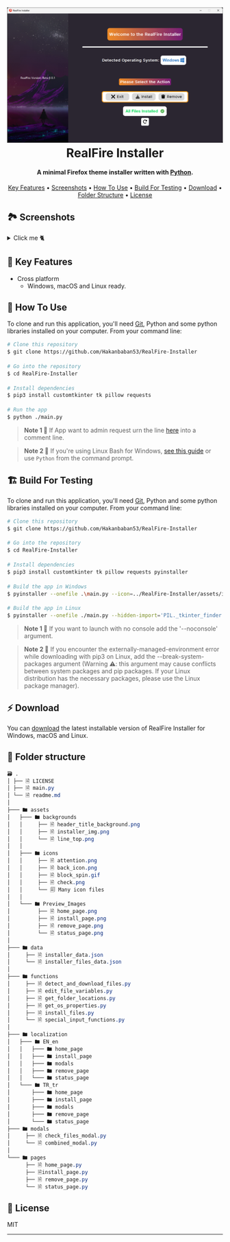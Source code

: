 
<h1 align="center">
  <br>
  <a><img src="assets/Preview_Images/home_page.png" alt="RealFire Installer" width="800"></a>
  <br>
  RealFire Installer
  <br>
</h1>

<h4 align="center">A minimal Firefox theme installer written with <a href="https://www.python.org" target="_blank">Python</a>.</h4>

<p align="center">
  <a href="#-key-features">Key Features</a> •
  <a href="#-screenshots">Screenshots</a> •
  <a href="#-how-to-use">How To Use</a> •
  <a href="#%EF%B8%8F-build-for-testing">Build For Testing</a> •
  <a href="#-download">Download</a> •
  <a href="#-folder-structure">Folder Structure</a> •
  <a href="#-license">License</a>
</p>

## 🏞 Screenshots

<details><summary>Click me 🐈</summary>

<h3 align="center">Install Page</h3>
<p align="center" style="max-heigh:250px"><img src="assets/Preview_Images/install_page.png"></p>

<h3 align="center">Remove Page</h3>
<p align="center" style="max-heigh:250px"><img src="assets/Preview_Images/remove_page.png"></p>

<h3 align="center">Status Page</h3>
<p align="center" style="max-heigh:300px"><img src="assets/Preview_Images/status_page.png"></p>

</details>

## 🔐 Key Features


* Cross platform
  - Windows, macOS and Linux ready.

## 📖 How To Use

To clone and run this application, you'll need [Git](https://git-scm.com), Python and some python libraries installed on your computer. From your command line:

```bash
# Clone this repository
$ git clone https://github.com/Hakanbaban53/RealFire-Installer

# Go into the repository
$ cd RealFire-Installer

# Install dependencies
$ pip3 install customtkinter tk pillow requests

# Run the app
$ python ./main.py
```
> **Note 1 🔩**
> If App want to admin request urn the line [here](https://github.com/Hakanbaban53/RealFire-Installer/blob/c2f6685af88cb3729435ab97fbaea4b7cbdf59a9/main.py#L19C9-L21C19) into a comment line.


> **Note 2 🔩**
> If you're using Linux Bash for Windows, [see this guide](https://www.howtogeek.com/261575/how-to-run-graphical-linux-desktop-applications-from-windows-10s-bash-shell/) or use `Python` from the command prompt.



## 🏗️ Build For Testing

To clone and run this application, you'll need [Git](https://git-scm.com), Python and some python libraries installed on your computer. From your command line:

```bash
# Clone this repository
$ git clone https://github.com/Hakanbaban53/RealFire-Installer

# Go into the repository
$ cd RealFire-Installer

# Install dependencies
$ pip3 install customtkinter tk pillow requests pyinstaller

# Build the app in Windows
$ pyinstaller --onefile .\main.py --icon=../RealFire-Installer/assets/icons/firefox.ico --add-data "../RealFire-Installer/data/installer_data.json:data" --add-data "../RealFire-Installer/assets/icons;assets/icons" --add-data "..\RealFire-Installer\assets\backgrounds;assets\backgrounds"

# Build the app in Linux
$ pyinstaller --onefile ./main.py --hidden-import='PIL._tkinter_finder' --add-data="../RealFire-Installer/assets:assets" --add-data="../RealFire-Installer/data/components/inputs_data.json:data/components" --add-data="../RealFire-Installer/data/components/navigation_button_data.json:data/components" --add-data="../RealFire-Installer/data/components/detect_installed_themes_data.json:data/components" --add-data="../RealFire-Installer/data/installer_data.json:data/" --add-data="../RealFire-Installer/data/modals/check_files_modal_data.json:data/modals" --add-data="../RealFire-Installer/data/modals/info_modals_data.json:data/modals" --add-data="../RealFire-Installer/data/modals/theme_detail_modal_data.json:data/modals" --add-data="../RealFire-Installer/data/modals/theme_modal_data.json:data/modals" --add-data="../RealFire-Installer/data/OS data/os_properties.json:data/OS data" --add-data="../RealFire-Installer/data/pages/home_page_data.json:data/pages" --add-data="../RealFire-Installer/data/pages/install_page_data.json:data/pages"  --add-data="../RealFire-Installer/data/pages/remove_page_data.json:data/pages" --add-data="../RealFire-Installer/data/pages/status_page_data.json:data/pages"
```

> **Note 1 🔩**
> If you want to launch with no console add the '--noconsole' argument.

> **Note 2 🔩**
> If you encounter the externally-managed-environment error while downloading with pip3 on Linux, add the --break-system-packages argument (Warning ⚠️: this argument may cause conflicts between system packages and pip packages. If your Linux distribution has the necessary packages, please use the Linux package manager).

## ⚡ Download
You can [download](https://github.com/Hakanbaban53/RealFire-Installer/releases) the latest installable version of RealFire Installer for Windows, macOS and Linux.

## 📂 Folder structure

```css
🗃 .
│ ├── 🗎 LICENSE
│ ├── 🗎 main.py
│ └── 🗎 readme.md
│
├─── 🖿 assets
│   ├─── 🖿 backgrounds
│   │     ├── 🗎 header_title_background.png
│   │     ├── 🗎 installer_img.png
│   │     └── 🗎 line_top.png
│   │
│   ├─── 🖿 icons
│   │     ├── 🗎 attention.png
│   │     ├── 🗎 back_icon.png
│   │     ├── 🗎 block_spin.gif
│   │     ├── 🗎 check.png
│   │     └── 🗐 Many icon files
│   │
│   └─── 🖿 Preview_Images
│         ├── 🗎 home_page.png
│         ├── 🗎 install_page.png
│         ├── 🗎 remove_page.png
│         └── 🗎 status_page.png
│
├─── 🖿 data
│     ├── 🗎 installer_data.json
│     └── 🗎 installer_files_data.json
│
├─── 🖿 functions
│     ├── 🗎 detect_and_download_files.py
│     ├── 🗎 edit_file_variables.py
│     ├── 🗎 get_folder_locations.py
│     ├── 🗎 get_os_properties.py
│     ├── 🗎 install_files.py
│     └── 🗎 special_input_functions.py
│
├─── 🖿 localization
│   ├─── 🖿 EN_en
│   │   ├─── 🖿 home_page
│   │   ├─── 🖿 install_page
│   │   ├─── 🖿 modals
│   │   ├─── 🖿 remove_page
│   │   └─── 🖿 status_page
│   └─── 🖿 TR_tr
│       ├─── 🖿 home_page
│       ├─── 🖿 install_page
│       ├─── 🖿 modals
│       ├─── 🖿 remove_page
│       └─── 🖿 status_page
├─── 🖿 modals
│     ├── 🗎 check_files_modal.py
│     └── 🗎 combined_modal.py
│
└─── 🖿 pages
      ├── 🗎 home_page.py
      ├── 🗎install_page.py
      ├── 🗎 remove_page.py
      └── 🗎 status_page.py
```

## 🔑 License

MIT

---

